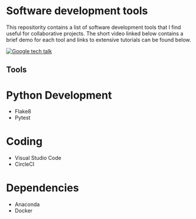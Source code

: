 # Software development tools

This repositority contains a list of software development tools that I find useful for collaborative projects. The short video linked below contains a brief demo for each tool and links to extensive tutorials can be found below.

[![Google tech talk](https://img.youtube.com/vi/uomMdBdEwnk/0.jpg)](https://www.youtube.com/watch?v=uomMdBdEwnk)

## Tools

# Python Development
* Flake8
* Pytest


# Coding
* Visual Studio Code
* CircleCI

# Dependencies
* Anaconda
* Docker

